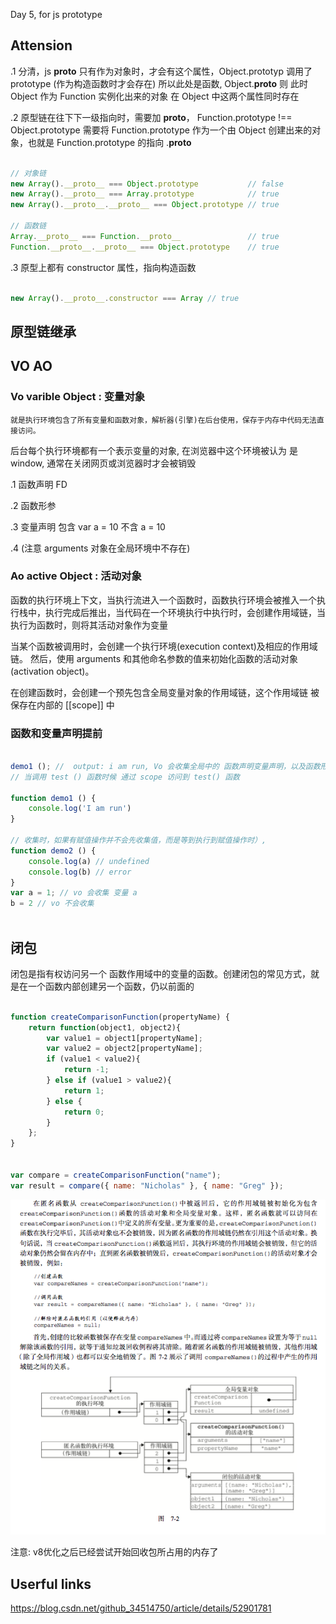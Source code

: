 Day 5, for js prototype

## Attension

.1 分清，js __proto__ 只有作为对象时，才会有这个属性，Object.prototyp 调用了 prototype (作为构造函数时才会存在) 所以此处是函数, Object.__proto__ 则 此时 Object 作为 Function 实例化出来的对象
在 Object 中这两个属性同时存在


.2 原型链在往下下一级指向时，需要加 __proto__， Function.prototype !== Object.prototype 需要将 Function.prototype 作为一个由 Object 创建出来的对象，也就是 Function.prototype 的指向 .__proto__

```js 

// 对象链
new Array().__proto__ === Object.prototype           // false
new Array().__proto__ === Array.prototype 			 // true
new Array().__proto__.__proto__ === Object.prototype // true

// 函数链
Array.__proto__ === Function.__proto__               // true
Function.__proto__.__proto__ === Object.prototype    // true

```

.3 原型上都有 constructor 属性，指向构造函数

```js

new Array().__proto__.constructor === Array // true

```



## 原型链继承


## VO AO

### Vo varible Object : 变量对象 

	就是执行环境包含了所有变量和函数对象，解析器(引擎)在后台使用，保存于内存中代码无法直接访问。
	
后台每个执行环境都有一个表示变量的对象, 在浏览器中这个环境被认为 是 window, 通常在关闭网页或浏览器时才会被销毁

.1 函数声明 FD

.2 函数形参

.3 变量声明 包含 var a = 10 不含 a = 10 

.4 (注意 arguments 对象在全局环境中不存在)


### Ao active Object  : 活动对象 

函数的执行环境上下文，当执行流进入一个函数时，函数执行环境会被推入一个执行栈中，执行完成后推出，当代码在一个环境执行中执行时，会创建作用域链，当执行为函数时，则将其活动对象作为变量


当某个函数被调用时，会创建一个执行环境(execution context)及相应的作用域链。 然后，使用 arguments 和其他命名参数的值来初始化函数的活动对象(activation object)。

在创建函数时，会创建一个预先包含全局变量对象的作用域链，这个作用域链 被保存在内部的 [[scope]] 中



### 函数和变量声明提前 

```js 

demo1 (); //  output: i am run, Vo 会收集全局中的 函数声明变量声明，以及函数形参
// 当调用 test () 函数时候 通过 scope 访问到 test() 函数

function demo1 () {
	console.log('I am run')
}

// 收集时，如果有赋值操作并不会先收集值，而是等到执行到赋值操作时）, 
function demo2 () {
	console.log(a) // undefined 
	console.log(b) // error 
}
var a = 1; // vo 会收集 变量 a 
b = 2 // vo 不会收集 



```

## 闭包
闭包是指有权访问另一个 函数作用域中的变量的函数。创建闭包的常见方式，就是在一个函数内部创建另一个函数，仍以前面的 

```js

function createComparisonFunction(propertyName) {
	return function(object1, object2){
		var value1 = object1[propertyName];
		var value2 = object2[propertyName];
		if (value1 < value2){
			return -1;
		} else if (value1 > value2){
			return 1;
		} else {
			return 0;
		} 
	};
}


var compare = createComparisonFunction("name");
var result = compare({ name: "Nicholas" }, { name: "Greg" }); 


```

![closure](./imgs/closure.jpg)


注意: v8优化之后已经尝试开始回收包所占用的内存了


## Userful links
https://blog.csdn.net/github_34514750/article/details/52901781
